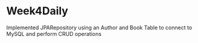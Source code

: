 # Week4Daily

Implemented JPARepository using an Author and Book Table to connect to MySQL and perform CRUD operations
